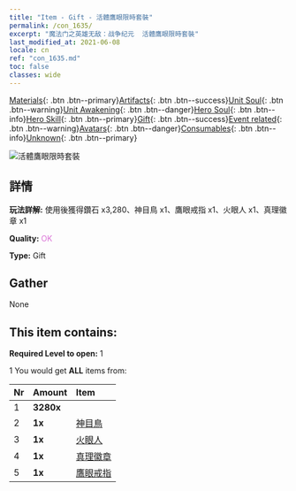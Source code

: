 ```yaml
---
title: "Item - Gift - 活體鷹眼限時套裝"
permalink: /con_1635/
excerpt: "魔法门之英雄无敌：战争纪元  活體鷹眼限時套裝"
last_modified_at: 2021-06-08
locale: cn
ref: "con_1635.md"
toc: false
classes: wide
---
```

 [Materials](/ItemsCN/){: .btn .btn--primary}[Artifacts](/ItemsCN/Artifacts/){: .btn .btn--success}[Unit Soul](/ItemsCN/UnitSoul/){: .btn .btn--warning}[Unit Awakening](/ItemsCN/UnitAwakening/){: .btn .btn--danger}[Hero Soul](/ItemsCN/HeroSoul/){: .btn .btn--info}[Hero Skill](/ItemsCN/HeroSkill/){: .btn .btn--primary}[Gift](/ItemsCN/Gift/){: .btn .btn--success}[Event related](/ItemsCN/Events/){: .btn .btn--warning}[Avatars](/ItemsCN/Avatars/){: .btn .btn--danger}[Consumables](/ItemsCN/Consumables/){: .btn .btn--info}[Unknown](/ItemsCN/Unknown/){: .btn .btn--primary}

 ![活體鷹眼限時套裝](/images/t/i_907251.png)

## 詳情
 **玩法詳解:** 使用後獲得鑽石 x3,280、神目鳥 x1、鷹眼戒指 x1、火眼人 x1、真理徽章 x1

 **Quality:** <span style="color: #DA70D6">OK</span>

 **Type:** Gift

## Gather

  None

## This item contains:

 **Required Level to open:** 1

 1 You would get **ALL** items  from:

  | Nr | Amount |     Item    |
  |:---|:-------|:------------|
  | 1 |  **3280x** | <i class="fas fa-gem"/> |  | 
  | 2 |  **1x** | [神目鳥](/cn/Items/art_132/) |  | 
  | 3 |  **1x** | [火眼人](/cn/Items/art_133/) |  | 
  | 4 |  **1x** | [真理徽章](/cn/Items/art_134/) |  | 
  | 5 |  **1x** | [鷹眼戒指](/cn/Items/art_135/) |  | 
